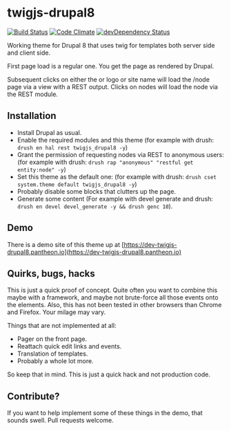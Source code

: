 twigjs-drupal8
==============
[![Build Status](https://travis-ci.org/eiriksm/twigjs-drupal8.svg?branch=master)](https://travis-ci.org/eiriksm/twigjs-drupal8)
[![Code Climate](http://img.shields.io/codeclimate/github/eiriksm/twigjs-drupal8.svg)](https://codeclimate.com/github/eiriksm/twigjs-drupal8)
[![devDependency Status](https://david-dm.org/eiriksm/twigjs-drupal8/dev-status.svg)](https://david-dm.org/eiriksm/twigjs-drupal8#info=devDependencies)

Working theme for Drupal 8 that uses twig for templates both server side and client side.

First page load is a regular one. You get the page as rendered by Drupal.

Subsequent clicks on either the or logo or site name will load the /node page via a view with a REST output. Clicks on nodes will load the node via the REST module.

## Installation
- Install Drupal as usual.
- Enable the required modules and this theme (for example with drush: `drush en hal rest twigjs_drupal8 -y`)
- Grant the permission of requesting nodes via REST to anonymous users: (for example with drush: `drush rap "anonymous" "restful get entity:node" -y`)
- Set this theme as the default one: (for example with drush: `drush cset system.theme default twigjs_drupal8 -y`)
- Probably disable some blocks that clutters up the page.
- Generate some content (For example with devel generate and drush: `drush en devel devel_generate -y && drush genc 10`).

## Demo
There is a demo site of this theme up at [https://dev-twigjs-drupal8.pantheon.io](https://dev-twigjs-drupal8.pantheon.io)

## Quirks, bugs, hacks
This is just a quick proof of concept. Quite often you want to combine this maybe with a framework, and maybe not brute-force all those events onto the elements. Also, this has not been tested in other browsers than Chrome and Firefox. Your milage may vary.

Things that are not implemented at all:
- Pager on the front page.
- Reattach quick edit links and events.
- Translation of templates.
- Probably a whole lot more.

So keep that in mind. This is just a quick hack and not production code.

## Contribute?
If you want to help implement some of these things in the demo, that sounds swell. Pull requests welcome.
